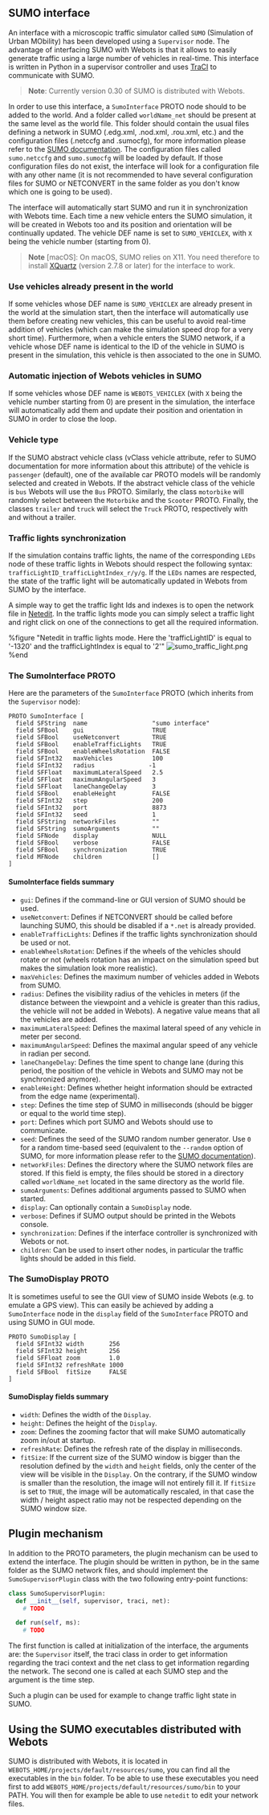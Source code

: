 ## SUMO interface

An interface with a microscopic traffic simulator called `SUMO` (Simulation of Urban MObility) has been developed using a `Supervisor` node.
The advantage of interfacing SUMO with Webots is that it allows to easily generate traffic using a large number of vehicles in real-time.
This interface is written in Python in a supervisor controller and uses [TraCI](http://sumo.dlr.de/wiki/TraCI) to communicate with SUMO.

> **Note**: Currently version 0.30 of SUMO is distributed with Webots.

In order to use this interface, a `SumoInterface` PROTO node should to be added to the world.
And a folder called `worldName_net` should be present at the same level as the world file.
This folder should contain the usual files defining a network in SUMO (.edg.xml, .nod.xml, .rou.xml, etc.) and the configuration files (.netccfg and .sumocfg), for more information please refer to the [SUMO documentation](http://sumo.dlr.de/wiki/Networks/SUMO_Road_Networks).
The configuration files called `sumo.netccfg` and `sumo.sumocfg` will be loaded by default.
If those configuration files do not exist, the interface will look for a configuration file with any other name (it is not recommended to have several configuration files for SUMO or NETCONVERT in the same folder as you don't know which one is going to be used).

The interface will automatically start SUMO and run it in synchronization with Webots time.
Each time a new vehicle enters the SUMO simulation, it will be created in Webots too and its position and orientation will be continually updated.
The vehicle DEF name is set to `SUMO_VEHICLEX`, with `X` being the vehicle number (starting from 0).

> **Note** [macOS]: On macOS, SUMO relies on X11.
You need therefore to install [XQuartz](https://www.xquartz.org) (version 2.7.8 or later) for the interface to work.

### Use vehicles already present in the world

If some vehicles whose DEF name is `SUMO_VEHICLEX` are already present in the world at the simulation start, then the interface will automatically use them before creating new vehicles, this can be useful to avoid real-time addition of vehicles (which can make the simulation speed drop for a very short time).
Furthermore, when a vehicle enters the SUMO network, if a vehicle whose DEF name is identical to the ID of the vehicle in SUMO is present in the simulation, this vehicle is then associated to the one in SUMO.

### Automatic injection of Webots vehicles in SUMO

If some vehicles whose DEF name is `WEBOTS_VEHICLEX` (with `X` being the vehicle number starting from 0) are present in the simulation, the interface will automatically add them and update their position and orientation in SUMO in order to close the loop.

### Vehicle type

If the SUMO abstract vehicle class (vClass vehicle attribute, refer to SUMO documentation for more information about this attribute) of the vehicle is `passenger` (default), one of the available car PROTO models will be randomly selected and created in Webots.
If the abstract vehicle class of the vehicle is `bus` Webots will use the `Bus` PROTO.
Similarly, the class `motorbike` will randomly select between the `Motorbike` and the `Scooter` PROTO.
Finally, the classes `trailer` and `truck` will select the `Truck` PROTO, respectively with and without a trailer.

### Traffic lights synchronization

If the simulation contains traffic lights, the name of the corresponding `LEDs` node of these traffic lights in Webots should respect the following syntax: `trafficLightID_trafficLightIndex_r/y/g`.
If the `LEDs` names are respected, the state of the traffic light will be automatically updated in Webots from SUMO by the interface.

A simple way to get the traffic light Ids and indexes is to open the network file in [Netedit](http://sumo.dlr.de/wiki/NETEDIT#Traffic_Lights_2).
In the traffic lights mode you can simply select a traffic light and right click on one of the connections to get all the required information.

%figure "Netedit in traffic lights mode. Here the 'trafficLightID' is equal to '-1320' and the trafficLightIndex is equal to '2'"
![sumo_traffic_light.png](images/sumo_traffic_light.png)
%end

### The SumoInterface PROTO

Here are the parameters of the `SumoInterface` PROTO (which inherits from the `Supervisor` node):

```
PROTO SumoInterface [
  field SFString  name                  "sumo interface"
  field SFBool    gui                   TRUE
  field SFBool    useNetconvert         TRUE
  field SFBool    enableTrafficLights   TRUE
  field SFBool    enableWheelsRotation  FALSE
  field SFInt32   maxVehicles           100
  field SFInt32   radius               -1
  field SFFloat   maximumLateralSpeed   2.5
  field SFFloat   maximumAngularSpeed   3
  field SFFloat   laneChangeDelay       3
  field SFBool    enableHeight          FALSE
  field SFInt32   step                  200
  field SFInt32   port                  8873
  field SFInt32   seed                  1
  field SFString  networkFiles          ""
  field SFString  sumoArguments         ""
  field SFNode    display               NULL
  field SFBool    verbose               FALSE
  field SFBool    synchronization       TRUE
  field MFNode    children              []
]
```

#### SumoInterface fields summary

- `gui`: Defines if the command-line or GUI version of SUMO should be used.
- `useNetconvert`: Defines if NETCONVERT should be called before launching SUMO, this should be disabled if a `*.net` is already provided.
- `enableTrafficLights`: Defines if the traffic lights synchronization should be used or not.
- `enableWheelsRotation`: Defines if the wheels of the vehicles should rotate or not (wheels rotation has an impact on the simulation speed but makes the simulation look more realistic).
- `maxVehicles`: Defines the maximum number of vehicles added in Webots from SUMO.
- `radius`: Defines the visibility radius of the vehicles in meters (if the distance between the viewpoint and a vehicle is greater than this radius, the vehicle will not be added in Webots).
A negative value means that all the vehicles are added.
- `maximumLateralSpeed`: Defines the maximal lateral speed of any vehicle in meter per second.
- `maximumAngularSpeed`: Defines the maximal angular speed of any vehicle in radian per second.
- `laneChangeDelay`: Defines the time spent to change lane (during this period, the position of the vehicle in Webots and SUMO may not be synchronized anymore).
- `enableHeight`: Defines whether height information should be extracted from the edge name (experimental).
- `step`: Defines the time step of SUMO in milliseconds (should be bigger or equal to the world time step).
- `port`: Defines which port SUMO and Webots should use to communicate.
- `seed`: Defines the seed of the SUMO random number generator.
Use `0` for a random time-based seed (equivalent to the `--random` option of SUMO, for more information please refer to the [SUMO documentation](http://sumo.dlr.de/wiki/Simulation/Randomness)).
- `networkFiles`: Defines the directory where the SUMO network files are stored.
If this field is empty, the files should be stored in a directory called `worldName_net` located in the same directory as the world file.
- `sumoArguments`: Defines additional arguments passed to SUMO when started.
- `display`: Can optionally contain a `SumoDisplay` node.
- `verbose`: Defines if SUMO output should be printed in the Webots console.
- `synchronization`: Defines if the interface controller is synchronized with Webots or not.
- `children`: Can be used to insert other nodes, in particular the traffic lights should be added in this field.

### The SumoDisplay PROTO

It is sometimes useful to see the GUI view of SUMO inside Webots (e.g. to emulate a GPS view).
This can easily be achieved by adding a `SumoInterface` node in the `display` field of the `SumoInterface` PROTO and using SUMO in GUI mode.

```
PROTO SumoDisplay [
  field SFInt32 width       256
  field SFInt32 height      256
  field SFFloat zoom        1.0
  field SFInt32 refreshRate 1000
  field SFBool  fitSize     FALSE
]
```

#### SumoDisplay fields summary

- `width`: Defines the width of the `Display`.
- `height`: Defines the height of the `Display`.
- `zoom`: Defines the zooming factor that will make SUMO automatically zoom in/out at startup.
- `refreshRate`: Defines the refresh rate of the display in milliseconds.
- `fitSize`: If the current size of the SUMO window is bigger than the resolution defined by the `width` and `height` fields, only the center of the view will be visible in the `Display`.
On the contrary, if the SUMO window is smaller than the resolution, the image will not entirely fill it.
If `fitSize` is set to `TRUE`, the image will be automatically rescaled, in that case the width / height aspect ratio may not be respected depending on the SUMO window size.

## Plugin mechanism

In addition to the PROTO parameters, the plugin mechanism can be used to extend the interface.
The plugin should be written in python, be in the same folder as the SUMO network files, and should implement the `SumoSupervisorPlugin` class with the two following entry-point functions:

```python
class SumoSupervisorPlugin:
  def __init__(self, supervisor, traci, net):
    # TODO

  def run(self, ms):
    # TODO
```

The first function is called at initialization of the interface, the arguments are: the `Supervisor` itself, the traci class in order to get information regarding the traci context and the net class to get information regarding the network.
The second one is called at each SUMO step and the argument is the time step.

Such a plugin can be used for example to change traffic light state in SUMO.

## Using the SUMO executables distributed with Webots

SUMO is distributed with Webots, it is located in `WEBOTS_HOME/projects/default/resources/sumo`, you can find all the executables in the `bin` folder.
To be able to use these executables you need first to add `WEBOTS_HOME/projects/default/resources/sumo/bin` to your PATH.
You will then for example be able to use `netedit` to edit your network files.
